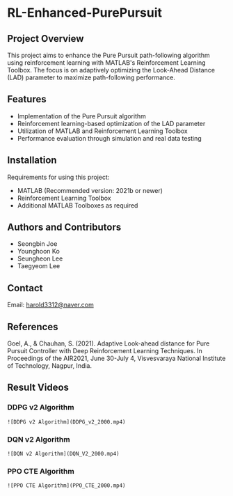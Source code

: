 # RL-Enhanced-PurePursuit

## Project Overview
This project aims to enhance the Pure Pursuit path-following algorithm using reinforcement learning with MATLAB's Reinforcement Learning Toolbox. The focus is on adaptively optimizing the Look-Ahead Distance (LAD) parameter to maximize path-following performance.

## Features
- Implementation of the Pure Pursuit algorithm
- Reinforcement learning-based optimization of the LAD parameter
- Utilization of MATLAB and Reinforcement Learning Toolbox
- Performance evaluation through simulation and real data testing

## Installation
Requirements for using this project:
- MATLAB (Recommended version: 2021b or newer)
- Reinforcement Learning Toolbox
- Additional MATLAB Toolboxes as required

## Authors and Contributors
- Seongbin Joe
- Younghoon Ko
- Seungheon Lee
- Taegyeom Lee

## Contact
Email: harold3312@naver.com

## References
Goel, A., & Chauhan, S. (2021). Adaptive Look-ahead distance for Pure Pursuit Controller with Deep Reinforcement Learning Techniques. In Proceedings of the AIR2021, June 30-July 4, Visvesvaraya National Institute of Technology, Nagpur, India.

## Result Videos

### DDPG v2 Algorithm
`![DDPG v2 Algorithm](DDPG_v2_2000.mp4)`

### DQN v2 Algorithm
`![DQN v2 Algorithm](DQN_V2_2000.mp4)`

### PPO CTE Algorithm
`![PPO CTE Algorithm](PPO_CTE_2000.mp4)`
